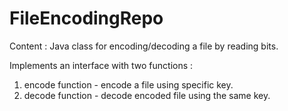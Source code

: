 FileEncodingRepo
================

Content : Java class for encoding/decoding a file by reading bits.

Implements an interface with two functions : 
1. encode function - encode a file using specific key.
2. decode function - decode encoded file using the same key.
